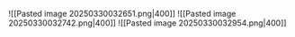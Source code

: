 ![[Pasted image 20250330032651.png|400]]
![[Pasted image 20250330032742.png|400]]
![[Pasted image 20250330032954.png|400]]

